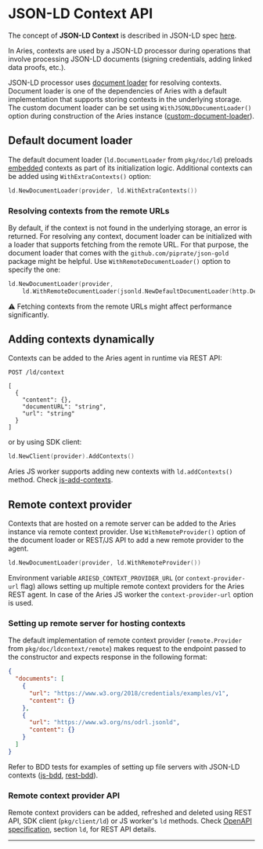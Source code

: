 # JSON-LD Context API

The concept of **JSON-LD Context** is described in JSON-LD spec [here](https://www.w3.org/TR/json-ld11/#the-context).

In Aries, contexts are used by a JSON-LD processor during operations that involve processing JSON-LD documents (signing
credentials, adding linked data proofs, etc.).

JSON-LD processor uses [document loader](https://www.w3.org/TR/json-ld11/#loading-documents) for resolving contexts.
Document loader is one of the dependencies of Aries with a default implementation that supports storing contexts in the
underlying storage. The custom document loader can be set using `WithJSONLDDocumentLoader()` option during construction
of the Aries instance ([custom-document-loader]).

## Default document loader

The default document loader (`ld.DocumentLoader` from `pkg/doc/ld`) preloads [embedded] contexts as part of its
initialization logic. Additional contexts can be added using `WithExtraContexts()` option:

```go
ld.NewDocumentLoader(provider, ld.WithExtraContexts())
```

### Resolving contexts from the remote URLs

By default, if the context is not found in the underlying storage, an error is returned. For resolving any context,
document loader can be initialized with a loader that supports fetching from the remote URL. For that purpose, the
document loader that comes with the `github.com/piprate/json-gold` package might be helpful.
Use `WithRemoteDocumentLoader()` option to specify the one:

```go
ld.NewDocumentLoader(provider,
    ld.WithRemoteDocumentLoader(jsonld.NewDefaultDocumentLoader(http.DefaultClient)))
```

:warning: Fetching contexts from the remote URLs might affect performance significantly.

## Adding contexts dynamically

Contexts can be added to the Aries agent in runtime via REST API:

```
POST /ld/context

[
  {
    "content": {},
    "documentURL": "string",
    "url": "string"
  }
]
```

or by using SDK client:

```go
ld.NewClient(provider).AddContexts()
```

Aries JS worker supports adding new contexts with `ld.addContexts()` method. Check [js-add-contexts].

## Remote context provider

Contexts that are hosted on a remote server can be added to the Aries instance via remote context provider. Use
`WithRemoteProvider()` option of the document loader or REST/JS API to add a new remote provider to the agent.

```go
ld.NewDocumentLoader(provider, ld.WithRemoteProvider())
```

Environment variable `ARIESD_CONTEXT_PROVIDER_URL` (or `context-provider-url` flag) allows setting up multiple remote
context providers for the Aries REST agent. In case of the Aries JS worker the `context-provider-url` option is used.

### Setting up remote server for hosting contexts

The default implementation of remote context provider (`remote.Provider` from `pkg/doc/ldcontext/remote`) makes request
to the endpoint passed to the constructor and expects response in the following format:

```json
{
  "documents": [
    {
      "url": "https://www.w3.org/2018/credentials/examples/v1",
      "content": {}
    },
    {
      "url": "https://www.w3.org/ns/odrl.jsonld",
      "content": {}
    }
  ]
}
```

Refer to BDD tests for examples of setting up file servers with JSON-LD contexts ([js-bdd], [rest-bdd]).

### Remote context provider API

Remote context providers can be added, refreshed and deleted using REST API, SDK client (`pkg/client/ld`) or JS worker's
`ld` methods. Check [OpenAPI specification](./rest/openapi_spec.md), section `ld`, for REST API details.

---
[custom-document-loader]: https://github.com/markcryptohash/aries-framework-go/blob/5e24fee3adbaf5a462c8951f0e92cada81cd288b/test/bdd/agent/agent_sdk_steps.go#L75
[embedded]: https://github.com/markcryptohash/aries-framework-go/blob/5e24fee3adbaf5a462c8951f0e92cada81cd288b/pkg/doc/ldcontext/embed/embed_contexts.go#L48
[js-add-contexts]: https://github.com/markcryptohash/aries-framework-go/blob/5e24fee3adbaf5a462c8951f0e92cada81cd288b/test/aries-js-worker/test/ld/ld.js#L55
[js-bdd]: https://github.com/markcryptohash/aries-framework-go/blob/5e24fee3adbaf5a462c8951f0e92cada81cd288b/test/aries-js-worker/fixtures/docker-compose.yml#L95
[rest-bdd]: https://github.com/markcryptohash/aries-framework-go/blob/5e24fee3adbaf5a462c8951f0e92cada81cd288b/test/bdd/fixtures/agent-rest/docker-compose.yml#L313
